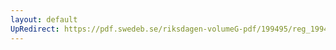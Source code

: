 ```yaml
---
layout: default
UpRedirect: https://pdf.swedeb.se/riksdagen-volumeG-pdf/199495/reg_199495_JoU/reg_199495_JoU_0006.pdf
---
```

